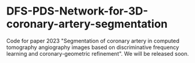# DFS-PDS-Network-for-3D-coronary-artery-segmentation
Code for paper 2023 "Segmentation of coronary artery in computed tomography angiography images based on discriminative frequency learning and coronary-geometric refinement". We will be released soon.
